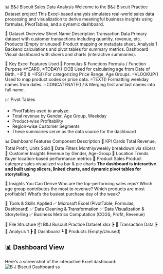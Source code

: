 📊 B&J Biscuit Sales Data Analysis
Welcome to the B&J Biscuit Practice Dataset project! This Excel-based analysis simulates real-world sales data processing and visualization to derive meaningful business insights using formulas, PivotTables, and a dynamic dashboard.

📁 Dataset Overview
Sheet Name	Description
Transaction Data	Primary dataset with customer transactions including quantity, revenue, etc.
Products	[Empty or unused] Product mapping or metadata sheet.
Analysis 1	Backend calculations and pivot tables for summary metrics.
Dashboard	Visual dashboard with slicers and charts (interactive summaries).

📌 Key Excel Features Used
🔢 Formulas & Functions
Formula / Function	Purpose
=YEAR(), =TODAY()-DOB	 Used for calculating age from Date of Birth.
=IF() & =IFS()	 For categorizing Price Range, Age Groups.
=VLOOKUP()	 Used to map product codes or price data.
=TEXT()	 Formatting weekday names from dates.
=CONCATENATE() / &	 Merging first and last names into full name.

📈 Pivot Tables
* PivotTables used to analyze:
* Total revenue by Gender, Age Group, Weekday
* Product-wise Profitability
* Region-wise Customer Segments
* These summaries serve as the data source for the dashboard
  
📊 Dashboard Features
Component	Description
🎯 KPI Cards	Total Revenue, Total Profit, Units Sold
📅 Date Filters	Monthly/weekly breakdown via slicers
👥 Customer Insights	Revenue by Gender, Age-Group
📍 Location Trends	Buyer location-based performance metrics
🍪 Product Sales	Product category sales visualized via bar & pie charts
**The dashboard is interactive and built using slicers, linked charts, and dynamic pivot tables for storytelling.**

🧠 Insights You Can Derive
Who are the top-performing sales reps?
Which age group contributes the most to revenue?
Which products are most profitable?
What’s the busiest purchase day of the week?

🚀 Tools & Skills Applied
✅ Microsoft Excel (PivotTable, Formulas, Dashboard)
✅ Data Cleaning & Transformation
✅ Data Visualization & Storytelling
✅ Business Metrics Computation (COGS, Profit, Revenue)

📂 File Structure
📦 B&J Buscuit Practice Dataset.xlsx
 ┣ 📄 Transaction Data
 ┣ 📄 Analysis 1
 ┣ 📄 Dashboard
 ┗ 📄 Products (Empty/Unused)


 ## 📊 Dashboard View
Here's a screenshot of the interactive Excel dashboard:
![B J Biscuit Dashboard ss](https://github.com/user-attachments/assets/e9aac1a2-ec26-41a1-9f3e-5a168852dd25)


